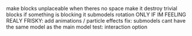 make blocks unplaceable when theres no space
make it destroy trivial blocks if something is blocking it
submodels rotation
ONLY IF IM FEELING REALY FRISKY: add animations / particle effects
fix: submodels cant have the same model as the main model
test: interaction option
